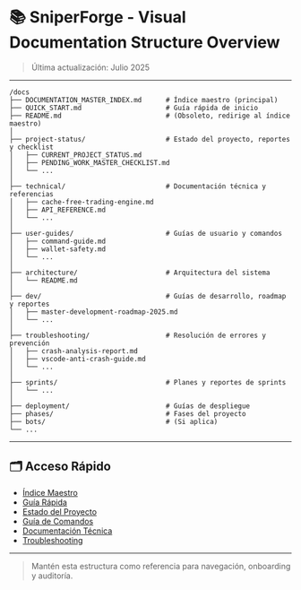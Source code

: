 # 📚 SniperForge - Visual Documentation Structure Overview

> Última actualización: Julio 2025

---

```text
/docs
├── DOCUMENTATION_MASTER_INDEX.md      # Índice maestro (principal)
├── QUICK_START.md                     # Guía rápida de inicio
├── README.md                          # (Obsoleto, redirige al índice maestro)
│
├── project-status/                    # Estado del proyecto, reportes y checklist
│   ├── CURRENT_PROJECT_STATUS.md
│   ├── PENDING_WORK_MASTER_CHECKLIST.md
│   └── ...
│
├── technical/                         # Documentación técnica y referencias
│   ├── cache-free-trading-engine.md
│   ├── API_REFERENCE.md
│   └── ...
│
├── user-guides/                       # Guías de usuario y comandos
│   ├── command-guide.md
│   ├── wallet-safety.md
│   └── ...
│
├── architecture/                      # Arquitectura del sistema
│   └── README.md
│
├── dev/                               # Guías de desarrollo, roadmap y reportes
│   ├── master-development-roadmap-2025.md
│   └── ...
│
├── troubleshooting/                   # Resolución de errores y prevención
│   ├── crash-analysis-report.md
│   ├── vscode-anti-crash-guide.md
│   └── ...
│
├── sprints/                           # Planes y reportes de sprints
│   └── ...
│
├── deployment/                        # Guías de despliegue
├── phases/                            # Fases del proyecto
├── bots/                              # (Si aplica)
└── ...
```

---

## 🗂️ Acceso Rápido
- [Índice Maestro](DOCUMENTATION_MASTER_INDEX.md)
- [Guía Rápida](QUICK_START.md)
- [Estado del Proyecto](project-status/CURRENT_PROJECT_STATUS.md)
- [Guía de Comandos](user-guides/command-guide.md)
- [Documentación Técnica](technical/)
- [Troubleshooting](troubleshooting/)

---

> Mantén esta estructura como referencia para navegación, onboarding y auditoría.
